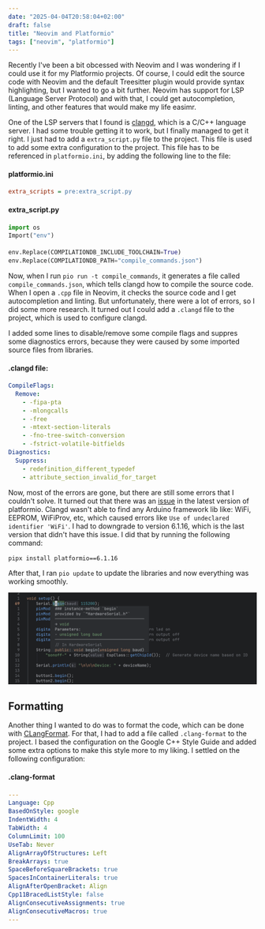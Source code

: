 ```yaml
---
date: "2025-04-04T20:58:04+02:00"
draft: false
title: "Neovim and Platformio"
tags: ["neovim", "platformio"]
---
```


Recently I've been a bit obcessed with Neovim and I was wondering if I could use it for my
Platformio projects. Of course, I could edit the source code with Neovim and the default Treesitter
plugin would provide syntax highlighting, but I wanted to go a bit further. Neovim has support for
LSP (Language Server Protocol) and with that, I could get autocompletion, linting, and other
features that would make my life easimr.

One of the LSP servers that I found is [clangd](https://clangd.llvm.org/config#compileflags), which
is a C/C++ language server. I had some trouble getting it to work, but I finally managed to get it
right. I just had to add a `extra_script.py` file to the project. This file is used to add some
extra configuration to the project. This file has to be referenced in `platformio.ini`, by adding
the following line to the file:

#### platformio.ini

```ini
extra_scripts = pre:extra_script.py
```

#### extra_script.py

```python
import os
Import("env")

env.Replace(COMPILATIONDB_INCLUDE_TOOLCHAIN=True)
env.Replace(COMPILATIONDB_PATH="compile_commands.json")
```

Now, when I run `pio run -t compile_commands`, it generates a file called `compile_commands.json`,
which tells clangd how to compile the source code. When I open a `.cpp` file in Neovim, it checks
the source code and I get autocompletion and linting. But unfortunately, there were a lot of errors,
so I did some more research. It turned out I could add a `.clangd` file to the project, which is
used to configure clangd.

I added some lines to disable/remove some compile flags and suppres some diagnostics errors, because
they were caused by some imported source files from libraries.

#### .clangd file:

```yaml
CompileFlags:
  Remove:
    - -fipa-pta
    - -mlongcalls
    - -free
    - -mtext-section-literals
    - -fno-tree-switch-conversion
    - -fstrict-volatile-bitfields
Diagnostics:
  Suppress:
    - redefinition_different_typedef
    - attribute_section_invalid_for_target
```

Now, most of the errors are gone, but there are still some errors that I couldn't solve. It turned
out that there was an [issue](https://github.com/platformio/platformio-core/issues/5090) in the
latest version of platformio. Clangd wasn't able to find any Arduino framework lib like: WiFi,
EEPROM, WiFiProv, etc, which caused errors like `Use of undeclared identifier 'WiFi'`. I had to
downgrade to version 6.1.16, which is the last version that didn't have this issue. I did that by
running the following command:

```bash
pipx install platformio==6.1.16
```

After that, I ran `pio update` to update the libraries and now everything was working smoothly.

![Neovim and clangd LSP](neovim-and-clangd-lsp.png)

## Formatting

Another thing I wanted to do was to format the code, which can be done with
[CLangFormat](https://clang.llvm.org/docs/ClangFormat.html). For that, I had to add a file called
`.clang-format` to the project. I based the configuration on the Google C++ Style Guide and added
some extra options to make this style more to my liking. I settled on the following configuration:

#### .clang-format

```yaml
---
Language: Cpp
BasedOnStyle: google
IndentWidth: 4
TabWidth: 4
ColumnLimit: 100
UseTab: Never
AlignArrayOfStructures: Left
BreakArrays: true
SpaceBeforeSquareBrackets: true
SpacesInContainerLiterals: true
AlignAfterOpenBracket: Align
Cpp11BracedListStyle: false
AlignConsecutiveAssignments: true
AlignConsecutiveMacros: true
---
```

